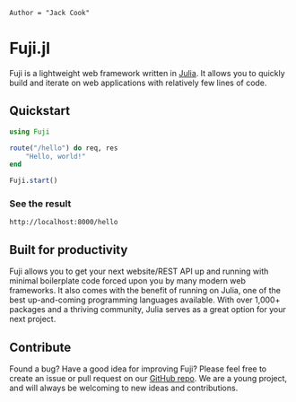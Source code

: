 ```@meta
Author = "Jack Cook"
```

# Fuji.jl

Fuji is a lightweight web framework written in [Julia](https://julialang.org).
It allows you to quickly build and iterate on web applications with relatively
few lines of code.

## Quickstart

```julia
using Fuji

route("/hello") do req, res
    "Hello, world!"
end

Fuji.start()
```

### See the result

```
http://localhost:8000/hello
```

## Built for productivity

Fuji allows you to get your next website/REST API up and running with minimal
boilerplate code forced upon you by many modern web frameworks. It also comes
with the benefit of running on Julia, one of the best up-and-coming programming
languages available. With over 1,000+ packages and a thriving community, Julia
serves as a great option for your next project.

## Contribute

Found a bug? Have a good idea for improving Fuji? Please feel free to create an
issue or pull request on our [GitHub repo](https://github.com/jackcook/Fuji.jl).
We are a young project, and will always be welcoming to new ideas and
contributions.
